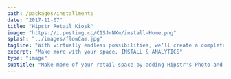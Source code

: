 ```yaml
---
path: /packages/installments
date: "2017-11-07"
title: "Hipstr Retail Kiosk"
image: "https://i.postimg.cc/C1SJrNXm/install-Home.png"
splash: "../images/flowCam.jpg"
tagline: "With virtually endless possibilities, we’ll create a completely custom experience centered around your brand. We guarantee a good time, every time."
excerpt: "Make more with your space. INSTALL & ANALYTICS"
type: "image"
subtitle: "Make more of your retail space by adding Hipstr's Photo and Video kiosk. Track the data and gather the key metrics you need for your marketing efforts, and allow your guests to leave with branded high quality media."
---
```

